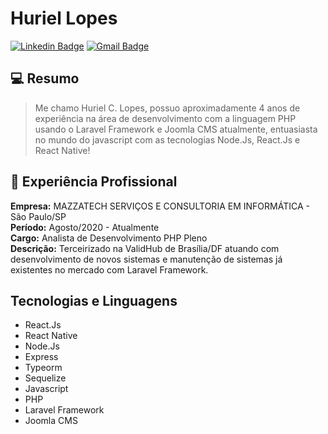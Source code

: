 # Huriel Lopes

[![Linkedin Badge](https://img.shields.io/badge/-Huriel%20Lopes-blue?style=flat-square&logo=Linkedin&logoColor=white&link=https://www.linkedin.com/in/huriellopes/)](https://www.linkedin.com/in/huriellopes/) 
[![Gmail Badge](https://img.shields.io/badge/-huriellopes1996@gmail.com-red?style=flat-square&logo=Gmail&logoColor=white&link=mailto:huriellopes1996@gmail.com)](mailto:huriellopes1996@gmail.com)

## 💻 Resumo

> Me chamo Huriel C. Lopes, possuo aproximadamente 4 anos de experiência na área de desenvolvimento com a linguagem PHP usando o Laravel Framework e Joomla CMS atualmente, entuasiasta no mundo do javascript com as tecnologias Node.Js, React.Js e React Native!

## 👔 Experiência Profissional

**Empresa:** MAZZATECH SERVIÇOS E CONSULTORIA
EM INFORMÁTICA - São Paulo/SP<br>
**Período:** Agosto/2020 - Atualmente <br>
**Cargo:** Analista de Desenvolvimento PHP Pleno <br>
**Descrição:** Terceirizado na ValidHub de Brasília/DF atuando com desenvolvimento de novos sistemas e manutenção de sistemas já existentes no mercado com Laravel Framework.

## Tecnologias e Linguagens

- React.Js
- React Native
- Node.Js
- Express
- Typeorm
- Sequelize
- Javascript
- PHP
- Laravel Framework
- Joomla CMS